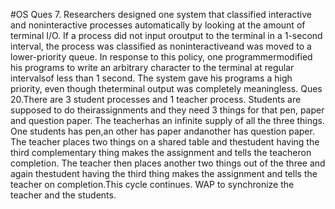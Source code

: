 #OS
Ques 7. Researchers designed one system that classified interactive and noninteractive processes automatically by looking at the amount of terminal I/O. If a process did not input oroutput to the terminal in a 1-second interval, the process was classified as noninteractiveand was moved to a lower-priority queue. In response to this policy, one programmermodified his programs to write an arbitrary character to the terminal at regular intervalsof less than 1 second. The system gave his programs a high priority, even though theterminal output was completely meaningless.
Ques 20.There are 3 student processes and 1 teacher process. Students are supposed to do theirassignments and they need 3 things for that pen, paper and question paper. The teacherhas an infinite supply of all the three things. One students has pen,an other has paper andanother has question paper. The teacher places two things on a shared table and thestudent having the third complementary thing makes the assignment and tells the teacheron completion. The teacher then places another two things out of the three and again thestudent having the third thing makes the assignment and tells the teacher on completion.This cycle continues. WAP to synchronize the teacher and the students.
